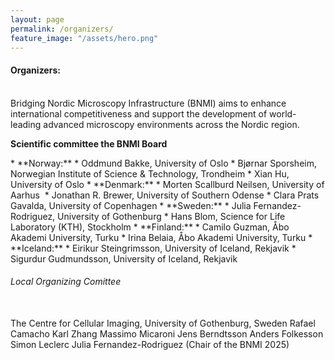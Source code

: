 ```yaml
---
layout: page
permalink: /organizers/
feature_image: "/assets/hero.png"
---
```


<h4>
Organizers:
</h4>
<br/>
Bridging Nordic Microscopy Infrastructure (BNMI) aims to enhance international competitiveness and support the development of world-leading advanced microscopy environments across the Nordic region.

<b>Scientific committee the BNMI Board</b>
<div class="bullet-div" markdown="1">
* **Norway:**
    * Oddmund Bakke, University of Oslo
    * Bjørnar Sporsheim, Norwegian Institute of Science & Technology, Trondheim
    * Xian Hu, University of Oslo
* **Denmark:**
    * Morten Scallburd Neilsen, University of Aarhus 
    * Jonathan R. Brewer, University of Southern Odense
    * Clara Prats Gavalda, University of Copenhagen
* **Sweden:**
    * Julia Fernandez-Rodriguez, University of Gothenburg
    * Hans Blom, Science for Life Laboratory (KTH), Stockholm
* **Finland:**
    * Camilo Guzman, Åbo Akademi University, Turku
    * Irina Belaia, Åbo Akademi University, Turku
* **Iceland:**
    * Eirikur Steingrimsson, University of Iceland, Rekjavik
    * Sigurdur Gudmundsson, University of Iceland, Rekjavik

</div>


<h6>Local Organizing Comittee</h6>
<br/>
The Centre for Cellular Imaging, University of Gothenburg, Sweden  
Rafael Camacho  
Karl Zhang  
Massimo Micaroni  
Jens Berndtsson  
Anders Folkesson  
Simon Leclerc  
Julia Fernandez-Rodriguez (Chair of the BNMI 2025)  